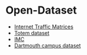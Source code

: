 # Open-Dataset
+ [Internet Traffic Matrices](http://www.maths.adelaide.edu.au/matthew.roughan/project/traffic_matrix/)
+ [Totem dataset](https://totem.info.ucl.ac.be/dataset.html)
+ [IMC](http://pages.cs.wisc.edu/~tbenson/IMC10_Data.html)
+ [Dartmouth campus dataset](http://crawdad.org/dartmouth/campus/20090909/)
